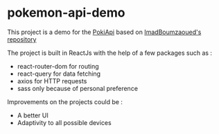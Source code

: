 # pokemon-api-demo

This project is a demo for the [PokiApi](https://pokeapi.co/) based on [ImadBoumzaoued's](https://github.com/ImadBoumzaoued) [repository](https://github.com/ImadBoumzaoued/rcc?tab=readme-ov-file)

The project is built in ReactJs with the help of a few packages such as :

- react-router-dom for routing
- react-query for data fetching
- axios for HTTP requests
- sass only because of personal preference

Improvements on the projects could be :

- A better UI
- Adaptivity to all possible devices

